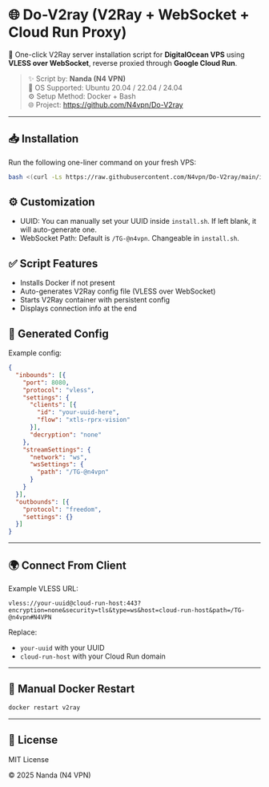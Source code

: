 # 🌐 Do-V2ray (V2Ray + WebSocket + Cloud Run Proxy)

🚀 One-click V2Ray server installation script for **DigitalOcean VPS** using **VLESS over WebSocket**, reverse proxied through **Google Cloud Run**.

> ✨ Script by: **Nanda (N4 VPN)**  
> 🐧 OS Supported: Ubuntu 20.04 / 22.04 / 24.04  
> ⚙️ Setup Method: Docker + Bash  
> 🌐 Project: https://github.com/N4vpn/Do-V2ray

---

## 📥 Installation

Run the following one-liner command on your fresh VPS:

```bash
bash <(curl -Ls https://raw.githubusercontent.com/N4vpn/Do-V2ray/main/install.sh)
```

## ⚙️ Customization

- UUID: You can manually set your UUID inside `install.sh`. If left blank, it will auto-generate one.
- WebSocket Path: Default is `/TG-@n4vpn`. Changeable in `install.sh`.

## ✅ Script Features

- Installs Docker if not present
- Auto-generates V2Ray config file (VLESS over WebSocket)
- Starts V2Ray container with persistent config
- Displays connection info at the end

## 📄 Generated Config

Example config:
```json
{
  "inbounds": [{
    "port": 8080,
    "protocol": "vless",
    "settings": {
      "clients": [{
        "id": "your-uuid-here",
        "flow": "xtls-rprx-vision"
      }],
      "decryption": "none"
    },
    "streamSettings": {
      "network": "ws",
      "wsSettings": {
        "path": "/TG-@n4vpn"
      }
    }
  }],
  "outbounds": [{
    "protocol": "freedom",
    "settings": {}
  }]
}
```

---

## 🌍 Connect From Client

Example VLESS URL:

```
vless://your-uuid@cloud-run-host:443?encryption=none&security=tls&type=ws&host=cloud-run-host&path=/TG-@n4vpn#N4VPN
```

Replace:
- `your-uuid` with your UUID
- `cloud-run-host` with your Cloud Run domain

---

## 🔧 Manual Docker Restart

```bash
docker restart v2ray
```

---

## 📜 License

MIT License

© 2025 Nanda (N4 VPN)
